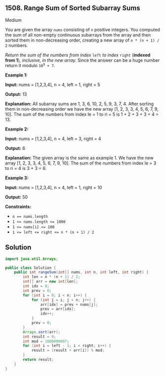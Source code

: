 ## 1508\. Range Sum of Sorted Subarray Sums

Medium

You are given the array `nums` consisting of `n` positive integers. You computed the sum of all non-empty continuous subarrays from the array and then sorted them in non-decreasing order, creating a new array of `n * (n + 1) / 2` numbers.

_Return the sum of the numbers from index_ `left` _to index_ `right` (**indexed from 1**)_, inclusive, in the new array._ Since the answer can be a huge number return it modulo <code>10<sup>9</sup> + 7</code>.

**Example 1:**

**Input:** nums = [1,2,3,4], n = 4, left = 1, right = 5

**Output:** 13

**Explanation:** All subarray sums are 1, 3, 6, 10, 2, 5, 9, 3, 7, 4. After sorting them in non-decreasing order we have the new array [1, 2, 3, 3, 4, 5, 6, 7, 9, 10]. The sum of the numbers from index le = 1 to ri = 5 is 1 + 2 + 3 + 3 + 4 = 13.

**Example 2:**

**Input:** nums = [1,2,3,4], n = 4, left = 3, right = 4

**Output:** 6

**Explanation:** The given array is the same as example 1. We have the new array [1, 2, 3, 3, 4, 5, 6, 7, 9, 10]. The sum of the numbers from index le = 3 to ri = 4 is 3 + 3 = 6.

**Example 3:**

**Input:** nums = [1,2,3,4], n = 4, left = 1, right = 10

**Output:** 50

**Constraints:**

*   `n == nums.length`
*   `1 <= nums.length <= 1000`
*   `1 <= nums[i] <= 100`
*   `1 <= left <= right <= n * (n + 1) / 2`

## Solution

```java
import java.util.Arrays;

public class Solution {
    public int rangeSum(int[] nums, int n, int left, int right) {
        int len = n * (n + 1) / 2;
        int[] arr = new int[len];
        int idx = 0;
        int prev = 0;
        for (int i = 0; i < n; i++) {
            for (int j = i; j < n; j++) {
                arr[idx] = prev + nums[j];
                prev = arr[idx];
                idx++;
            }
            prev = 0;
        }
        Arrays.sort(arr);
        int result = 0;
        int mod = 1000000007;
        for (int i = left - 1; i < right; i++) {
            result = (result + arr[i]) % mod;
        }
        return result;
    }
}
```